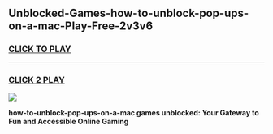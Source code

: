 
## Unblocked-Games-how-to-unblock-pop-ups-on-a-mac-Play-Free-2v3v6
<h3>
<a href="https://premium76.site?title=how-to-unblock-pop-ups-on-a-mac&ref=23A">CLICK TO PLAY</a></h3>
<hr>

<h3>
<a href="https://premium76.site?title=how-to-unblock-pop-ups-on-a-mac&ref=23A">CLICK 2 PLAY</a>
  
</h3>

<a href="https://premium76.site?title=how-to-unblock-pop-ups-on-a-mac&ref=23A"><img src="https://clearcache.store/games.png"></a>


**how-to-unblock-pop-ups-on-a-mac games unblocked: Your Gateway to Fun and Accessible Online Gaming**

